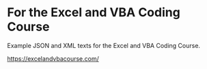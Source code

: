 # For the Excel and VBA Coding Course

Example JSON and XML texts for the Excel and VBA Coding Course.

https://excelandvbacourse.com/
